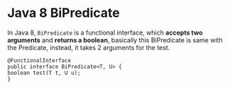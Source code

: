 # Java 8 BiPredicate

In Java 8, `BiPredicate` is a functional interface, which **accepts two arguments** and **returns a boolean**, basically this BiPredicate is same with the Predicate, instead, it takes 2 arguments for the test.

```
@FunctionalInterface
public interface BiPredicate<T, U> {
boolean test(T t, U u);
}
```

